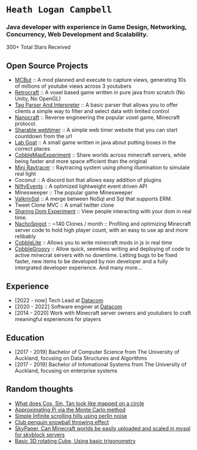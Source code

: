 # `Heath Logan Campbell`
### Java developer with experience in Game Design, Networking, Concurrency, Web Development and Scalability.

300+ Total Stars Received

## Open Source Projects
* [MCBut](https://github.com/mcbut/MinecraftBut) :: A mod planned and execute to capture views, generating 10s of millions of youtube views across 3 youtubers
* [Retrocraft](https://github.com/HeathLoganCampbell/Retro-Craft) :: A voxel based game written in pure java from scratch (No Unity, No OpenGL)
* [Tag Parser And Interpreter](https://github.com/HeathLoganCampbell/Tag-Parser-And-Interpreter) :: A basic parser that allows you to offer clients a simple way to filter and select data with limited control
* [Nanocraft](https://github.com/HeathLoganCampbell/Nanocraft) :: Reverse engineering the popular voxel game, Minecraft protocol. 
* [Sharable webtimer](https://github.com/HeathLoganCampbell/sharable-webtimer) :: A simple web timer website that you can start countdown from the url
* [Lab Goat](https://github.com/HeathLoganCampbell/LabGoat) :: A small game written in java about putting boxes in the correct places
* [CobbleMapExperiment](https://github.com/HeathLoganCampbell/CobbleMapExperiment) :: Share worlds across minecraft servers, while being faster and more space efficient than the original  
* [Mini Raytracer](https://github.com/HeathLoganCampbell/Mini-Raytracer) :: Raytracing system using phong illumination to simulate real light
* Coconut :: A discord bot that allows easy addition of plugins
* [NiftyEvents](https://github.com/HeathLoganCampbell/NiftyEvents) :: A optimized lightweight event driven API
* Minesweeper :: The popular game Minesweeper
* [ValkrinSql](https://github.com/HeathLoganCampbell/ValkrinSql) :: A merge between NoSql and Sql that supports ERM. 
* Tweet Clone MVC :: A small twitter clone
* [Sharing Dom Experiment](https://github.com/HeathLoganCampbell/Sharing-Dom-Experiment) :: View people interacting with your dom in real time.
* [NachoSpigot](https://github.com/CobbleSword/NachoSpigot) :: ~140 Clones / month :: Profiling and optimizing Minecraft server code to hold high player count, with an easy to use ap and more relibably 
* [CobbleLite](https://github.com/HeathLoganCampbell/CobbleLite) :: Allows you to write minecraft mods in js in real time
* [CobbleGroovy](https://github.com/HeathLoganCampbell/CobbleGroovy) :: Allow quick, seemless writing and deploying of code to active minecrat servers with no downtime. Letting bugs to be fixed faster, new items to be developed by non developer and a fully intergrated developer experience. 
And many more...

## Experience
* [2022 - now] Tech Lead at [Datacom](https://en.wikipedia.org/wiki/Datacom_Group)
* [2020 - 2022] Software enginer at [Datacom](https://en.wikipedia.org/wiki/Datacom_Group)
* [2014 - 2020] Work with Minecraft server owners and youtubers to craft meaningful experiences for players

## Education
* [2017 - 2019] Bachelor of Computer Science from The University of Auckland, focusing on Data Structures and Algorithms
* [2017 - 2019] Bachelor of Infomational Systems from The University of Auckland, focusing on enterprise systems

## Random thoughts
* [What does Cos, Sin, Tan look like mapped on a circle](https://codepen.io/HeathLoganCampbell/pen/YzqvEqb)
* [Approximating Pi via the Monte Carlo method](https://codepen.io/HeathLoganCampbell/pen/vYxyevo)
* [Simple Infinite scrolling hills using perlin noise](https://codepen.io/HeathLoganCampbell/pen/wvJoPmP)
* [Club penguin snowball throwing effect](https://codepen.io/HeathLoganCampbell/pen/RwgOxwX)
* [SkyPaper, Can Minecraft worlds be easily uploaded and scaled in mysql for skyblock servers](https://gist.github.com/HeathLoganCampbell/bc0e7ec8d7fc8d27f4b427268627cb93)
* [Basic 3D rotating Cube, Using basic trigonometry](https://codepen.io/HeathLoganCampbell/pen/BaxXyzJ)

